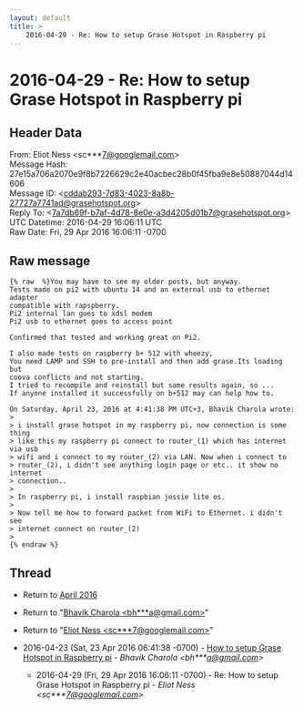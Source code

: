 ```yaml
---
layout: default
title: >
    2016-04-29 - Re: How to setup Grase Hotspot in Raspberry pi
---
```


# 2016-04-29 - Re: How to setup Grase Hotspot in Raspberry pi

## Header Data

From: Eliot Ness \<sc***7@googlemail.com\><br>
Message Hash: 27e15a706a2070e9f8b7226629c2e40acbec28b0f45fba9e8e50887044d14606<br>
Message ID: \<cddab293-7d83-4023-8a8b-27727a7741ad@grasehotspot.org\><br>
Reply To: \<7a7db69f-b7af-4d78-8e0e-a3d4205d01b7@grasehotspot.org\><br>
UTC Datetime: 2016-04-29 16:06:11 UTC<br>
Raw Date: Fri, 29 Apr 2016 16:06:11 -0700<br>

## Raw message

```
{% raw  %}You may have to see my older posts, but anyway.
Tests made on pi2 with ubuntu 14 and an external usb to ethernet adapter 
compatible with rapspberry.
Pi2 internal lan goes to xdsl modem
Pi2 usb to ethernet goes to access point

Confirmed that tested and working great on Pi2.

I also made tests on raspberry b+ 512 with wheezy, 
You need LAMP and SSH to pre-install and then add grase.Its loading but 
coova conflicts and not starting.
I tried to recompile and reinstall but same results again, so ...
If anyone installed it successfully on b+512 may can help how to.

On Saturday, April 23, 2016 at 4:41:38 PM UTC+3, Bhavik Charola wrote:
>
> i install grase hotspot in my raspberry pi, now connection is some thing 
> like this my raspberry pi connect to router_(1) which has internet via usb 
> wifi and i connect to my router_(2) via LAN. Now when i connect to 
> router_(2), i didn't see anything login page or etc.. it show no internet 
> connection..
>
> In raspberry pi, i install raspbian jessie lite os.
>
> Now tell me how to forward packet from WiFi to Ethernet. i didn't see 
> internet connect on router_(2)
>
{% endraw %}
```

## Thread

+ Return to [April 2016](/archive/2016/04)

+ Return to "[Bhavik Charola <bh***a<span>@</span>gmail.com>](/authors/bh___a_at_gmail_com)"
+ Return to "[Eliot Ness <sc***7<span>@</span>googlemail.com>](/authors/sc___7_at_googlemail_com)"

+ 2016-04-23 (Sat, 23 Apr 2016 06:41:38 -0700) - [How to setup Grase Hotspot in Raspberry pi](/archive/2016/04/54f175f82cc1df4fb64ec1573e21fda00e2115c721580b546f9f2b9b9e81e7c4) - _Bhavik Charola \<bh***a@gmail.com\>_
  + 2016-04-29 (Fri, 29 Apr 2016 16:06:11 -0700) - Re: How to setup Grase Hotspot in Raspberry pi - _Eliot Ness \<sc***7@googlemail.com\>_

